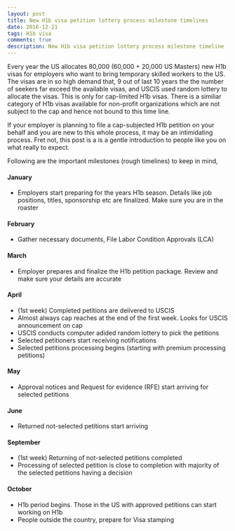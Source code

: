 ```yaml
---
layout: post
title: New H1b visa petition lottery process milestone timelines
date: 2016-12-21
tags: H1b visa
comments: true
description: New H1b visa petition lottery process milestone timeline
---
```

Every year the US allocates 80,000 (60,000 + 20,000 US Masters) new H1b visas for employers who want to bring 
temporary skilled workers to the US. The visas are in so high demand that, 9 out of last 10 years the the number of 
seekers far exceed the available visas, and USCIS used random lottery to allocate the visas. This is only for cap-limited H1b visas.
There is a similiar category of H1b visas available for non-profit organizations which are not subject to the cap and hence not bound 
to this time line. 

If your employer is planning to file a cap-subjected H1b petition on your behalf and you are new to this whole process, it may be an intimidating process. 
Fret not, this post is a is a gentle introduction to people like you on what really to expect. 

Following are the important milestones (rough timelines) to keep in mind,

#### January
- Employers start preparing for the years H1b season. Details like job positions, titles, sponsorship etc are finalized. Make sure you are in the roaster

#### February
- Gather necessary documents, File Labor Condition Approvals (LCA)

#### March  
- Employer prepares and finalize the H1b petition package. Review and make sure your details are accurate

#### April
- (1st week) Completed petitions are delivered to USCIS 
- Almost always cap reaches at the end of the first week. Looks for USCIS announcement on cap 
- USCIS conducts computer adided random lottery to pick the petitions 
- Selected petitioners start receiving notifications 
- Selected petitions processing begins (starting with premium processing petitions)
              
#### May
- Approval notices and Request for evidence (RFE) start arriving for selected petitions

#### June 
- Returned not-selected petitions start arriving

#### September
- (1st week) Returning of not-selected petitions completed
- Processing of selected petition is close to completion with majority of the selected petitions having a decision
              
#### October
- H1b period begins. Those in the US with approved petitions can start working on H1b
- People outside the country, prepare for Visa stamping  
                    
